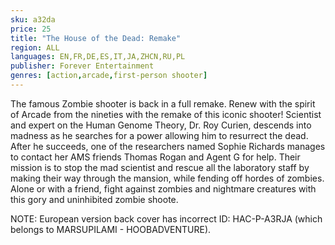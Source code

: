 ```yaml
---
sku: a32da
price: 25
title: "The House of the Dead: Remake"
region: ALL
languages: EN,FR,DE,ES,IT,JA,ZHCN,RU,PL
publisher: Forever Entertainment
genres: [action,arcade,first-person shooter]
---
```

 The famous Zombie shooter is back in a full remake. Renew with the spirit of Arcade from the nineties with the remake of this iconic shooter! Scientist and expert on the Human Genome Theory, Dr. Roy Curien, descends into madness as he searches for a power allowing him to resurrect the dead. After he succeeds, one of the researchers named Sophie Richards manages to contact her AMS friends Thomas Rogan and Agent G for help. Their mission is to stop the mad scientist and rescue all the laboratory staff by making their way through the mansion, while fending off hordes of zombies. Alone or with a friend, fight against zombies and nightmare creatures with this gory and uninhibited zombie shoote.

NOTE: European version back cover has incorrect ID: HAC-P-A3RJA (which belongs to MARSUPILAMI - HOOBADVENTURE).